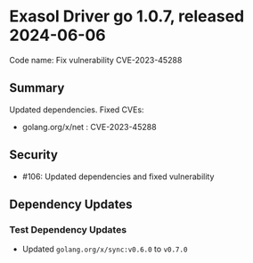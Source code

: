 # Exasol Driver go 1.0.7, released 2024-06-06

Code name: Fix vulnerability CVE-2023-45288

## Summary

Updated dependencies.
Fixed CVEs:
- golang.org/x/net : CVE-2023-45288

## Security

* #106: Updated dependencies and fixed vulnerability

## Dependency Updates

### Test Dependency Updates

* Updated `golang.org/x/sync:v0.6.0` to `v0.7.0`
